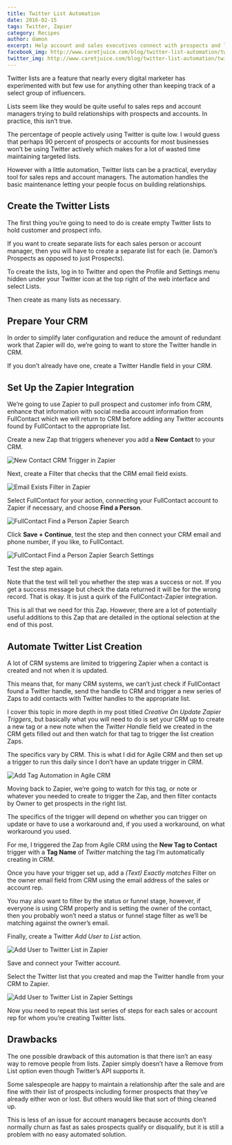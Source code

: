 ```yaml
---
title: Twitter List Automation
date: 2016-02-15
tags: Twitter, Zapier
category: Recipes
author: damon
excerpt: Help account and sales executives connect with prospects and leads.
facebook_img: http://www.caretjuice.com/blog/twitter-list-automation/twitter-list-automation-facebook.png
twitter_img: http://www.caretjuice.com/blog/twitter-list-automation/twitter-list-automation-twitter.png
---
```

Twitter lists are a feature that nearly every digital marketer has experimented with but few use for anything other than keeping track of a select group of influencers.

Lists seem like they would be quite useful to sales reps and account managers trying to build relationships with prospects and accounts. In practice, this isn’t true.

The percentage of people actively using Twitter is quite low. I would guess that perhaps 90 percent of prospects or accounts for most businesses won’t be using Twitter actively which makes for a lot of wasted time maintaining targeted lists.

However with a little automation, Twitter lists can be a practical, everyday tool for sales reps and account managers. The automation handles the basic maintenance letting your people focus on building relationships.

## Create the Twitter Lists

The first thing you’re going to need to do is create empty Twitter lists to hold customer and prospect info. 

If you want to create separate lists for each sales person or account manager, then you will have to create a separate list for each (ie. Damon’s Prospects as opposed to just Prospects).

To create the lists, log in to Twitter and open the Profile and Settings menu hidden under your Twitter icon at the top right of the web interface and select Lists.

Then create as many lists as necessary.

## Prepare Your CRM

In order to simplify later configuration and reduce the amount of redundant work that Zapier will do, we’re going to want to store the Twitter handle in CRM.

If you don’t already have one, create a Twitter Handle field in your CRM.

## Set Up the Zapier Integration

We’re going to use Zapier to pull prospect and customer info from CRM, enhance that information with social media account information from FullContact which we will return to CRM before adding any Twitter accounts found by FullContact to the appropriate list.

Create a new Zap that triggers whenever you add a **New Contact** to your CRM.

![New Contact CRM Trigger in Zapier](2016/crm-new-contact-trigger.png)

Next, create a Filter that checks that the CRM email field exists.

![Email Exists Filter in Zapier](2016/email-exists-filter.png)

Select FullContact for your action, connecting your FullContact account to Zapier if necessary, and choose **Find a Person**.

![FullContact Find a Person Zapier Search](2016/fullcontact-find-person.png)

Click **Save + Continue**, test the step and then connect your CRM email and phone number, if you like, to FullContact.

![FullContact Find a Person Zapier Search Settings](2016/fullcontact-find-person-settings.png)

Test the step again.

Note that the test will tell you whether the step was a success or not. If you get a success message but check the data returned it will be for the wrong record. That is okay. It is just a quirk of the FullContact-Zapier integration.

This is all that we need for this Zap. However, there are a lot of potentially useful additions to this Zap that are detailed in the optional selection at the end of this post.

## Automate Twitter List Creation

A lot of CRM systems are limited to triggering Zapier when a contact is created and not when it is updated.

This means that, for many CRM systems, we can’t just check if FullContact found a Twitter handle, send the handle to CRM and trigger a new series of Zaps to add contacts with Twitter handles to the appropriate list.

I cover this topic in more depth in my post titled *Creative On Update Zapier Triggers*, but basically what you will need to do is set your CRM up to create a new tag or a new note when the *Twitter Handle* field we created in the CRM gets filled out and then watch for that tag to trigger the list creation Zaps.

The specifics vary by CRM. This is what I did for Agile CRM and then set up a trigger to run this daily since I don’t have an update trigger in CRM.

![Add Tag Automation in Agile CRM](2016/crm-add-tag-automation.png)

Moving back to Zapier, we’re going to watch for this tag, or note or whatever you needed to create to trigger the Zap, and then filter contacts by Owner to get prospects in the right list.

The specifics of the trigger will depend on whether you can trigger on update or have to use a workaround and, if you used a workaround, on what workaround you used.

For me, I triggered the Zap from Agile CRM using the **New Tag to Contact** trigger with a **Tag Name** of *Twitter* matching the tag I’m automatically creating in CRM.

Once you have your trigger set up, add a *(Text) Exactly matches* Filter on the owner email field from CRM using the email address of the sales or account rep.

You may also want to filter by the status or funnel stage, however, if everyone is using CRM properly and is setting the owner of the contact, then you probably won’t need a status or funnel stage filter as we’ll be matching against the owner’s email.

Finally, create a Twitter *Add User to List* action.

![Add User to Twitter List in Zapier](2016/add-user-twitter-list.png)

Save and connect your Twitter account.

Select the Twitter list that you created and map the Twitter handle from your CRM to Zapier.

![Add User to Twitter List in Zapier Settings](2016/add-user-twitter-list-settings.png)

Now you need to repeat this last series of steps for each sales or account rep for whom you’re creating Twitter lists.

## Drawbacks

The one possible drawback of this automation is that there isn’t an easy way to remove people from lists. Zapier simply doesn’t have a Remove from List option even though Twitter’s API supports it.

Some salespeople are happy to maintain a relationship after the sale and are fine with their list of prospects including former prospects that they’ve already either won or lost. But others would like that sort of thing cleaned up.

This is less of an issue for account managers because accounts don’t normally churn as fast as sales prospects qualify or disqualify, but it is still a problem with no easy automated solution.

